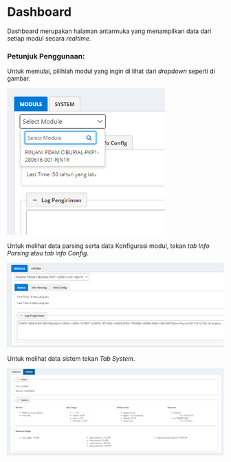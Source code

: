 # Dashboard

Dashboard merupakan halaman antarmuka yang menampilkan data dari setiap modul secara _realtime._

### Petunjuk Penggunaan:

Untuk memulai, pilihlah modul yang ingin di lihat dari _dropdown_ seperti di gambar.

![](media/mam72.png)

Untuk melihat data parsing serta data Konfigurasi modul, tekan _tab Info Parsing_ atau _tab info Config_.

![](media/mam73.png)

Untuk melihat data sistem tekan _Tab System_.

![](media/Screenshot74.png)
